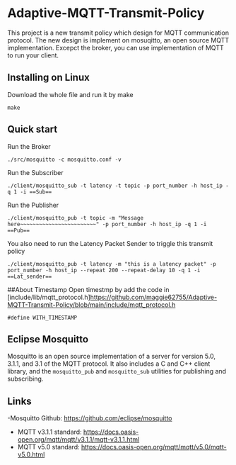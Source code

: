 Adaptive-MQTT-Transmit-Policy
=================
This project is a new transmit policy which design for MQTT communication protocol.
The new design is implement on mosuqitto, an open source MQTT implementation.
Excepct the broker, you can use implementation of MQTT to run your client.

## Installing on Linux
Download the whole file and run it by make
```
make
```

## Quick start
Run the Broker
```
./src/mosquitto -c mosquitto.conf -v
```
Run the Subscriber
```
./client/mosquitto_sub -t latency -t topic -p port_number -h host_ip -q 1 -i ==Sub==
```
Run the Publisher
```
./client/mosquitto_pub -t topic -m "Message here~~~~~~~~~~~~~~~~~~~~~~~~" -p port_number -h host_ip -q 1 -i ==Pub==

```
You also need to run the Latency Packet Sender to triggle this transmit policy
```
./client/mosquitto_pub -t latency -m "this is a latency packet" -p port_number -h host_ip --repeat 200 --repeat-delay 10 -q 1 -i ==Lat_sender==

```
##About Timestamp
Open timestmp by add the code in [include/lib/mqtt_protocol.h]<https://github.com/maggie62755/Adaptive-MQTT-Transmit-Policy/blob/main/include/mqtt_protocol.h>
```
#define WITH_TIMESTAMP
```

## Eclipse Mosquitto
Mosquitto is an open source implementation of a server for version 5.0, 3.1.1,
and 3.1 of the MQTT protocol. It also includes a C and C++ client library, and
the `mosquitto_pub` and `mosquitto_sub` utilities for publishing and
subscribing.

## Links 
-Mosquitto Github: <https://github.com/eclipse/mosquitto>
- MQTT v3.1.1 standard: <https://docs.oasis-open.org/mqtt/mqtt/v3.1.1/mqtt-v3.1.1.html>
- MQTT v5.0 standard: <https://docs.oasis-open.org/mqtt/mqtt/v5.0/mqtt-v5.0.html>


